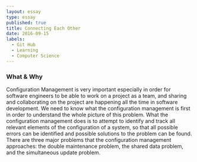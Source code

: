 ```yaml
---
layout: essay
type: essay
published: true
title: Connecting Each Other
date: 2016-09-15
labels:
  - Git Hub
  - Learning
  - Computer Science
---
```


### What & Why

Configuration Management is very important especially in order for software engineers to be able to work on a project as a team, and sharing and collaborating on the project are happening all the time in software development.  We need to know what the configuration management is first in order to understand the whole picture of this problem.  What the configuration management does is to attempt to identify and track all relevant elements of the configuration of a system, so that all possible errors can be identified and possible solutions to the problem can be found.  There are three major problems that the configuration management approaches: the double maintenance problem, the shared data problem, and the simultaneous update problem.  

